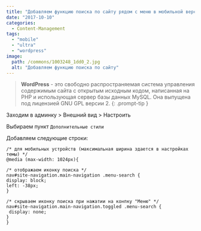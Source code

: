 ```yaml
---
title: "Добавляем функцию поиска по сайту рядом с меню в мобильной версии сайта для Wordpress темы Ultra"
date: "2017-10-10"
categories: 
  - Content-Management
tags: 
  - "mobile"
  - "ultra"
  - "wordpress"
image:
  path: /commons/1003248_1dd0_2.jpg
  alt: "Добавляем функцию поиска по сайту"
---
```


> **WordPress** - это свободно распространяемая система управления содержимым сайта с открытым исходным кодом, написанная на PHP и использующая сервер базы данных MySQL. Она выпущена под лицензией GNU GPL версии 2.
{: .prompt-tip }

Заходим в админку > Внешний вид > Настроить

Выбираем пункт `Дополнительные стили`

Добавляем следующие строки:

```
/* для мобильных устройств (максимальная ширина здается в настройках темы) */
@media (max-width: 1024px){

/* отображаем иконку поиска */
nav#site-navigation.main-navigation .menu-search {
display: block;
left: -38px; 
}

/* скрываем иконку поиска при нажатии на конпку "Меню" */
nav#site-navigation.main-navigation.toggled .menu-search {
 display: none; 
}
}
```
